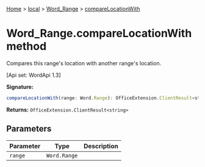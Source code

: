 [Home](./index) &gt; [local](local.md) &gt; [Word\_Range](local.word_range.md) &gt; [compareLocationWith](local.word_range.comparelocationwith.md)

# Word\_Range.compareLocationWith method

Compares this range's location with another range's location. 

 \[Api set: WordApi 1.3\]

**Signature:**
```javascript
compareLocationWith(range: Word.Range): OfficeExtension.ClientResult<string>;
```
**Returns:** `OfficeExtension.ClientResult<string>`

## Parameters

|  Parameter | Type | Description |
|  --- | --- | --- |
|  `range` | `Word.Range` |  |


